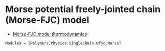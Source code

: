# Morse potential freely-jointed chain (Morse-FJC) model

  * [Morse-FJC model thermodynamics](../../../thermodynamics)

```@autodocs
Modules = [Polymers.Physics.SingleChain.Ufjc.Morse]
```
